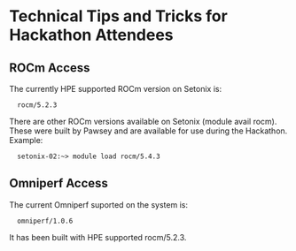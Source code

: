 # Technical Tips and Tricks for Hackathon Attendees 

## ROCm Access

The currently HPE supported ROCm version on Setonix is:

      rocm/5.2.3

There are other ROCm versions available on Setonix (module avail rocm). These were built by Pawsey and are available for use during the Hackathon. Example:

      setonix-02:~> module load rocm/5.4.3

## Omniperf Access

The current Omniperf suported on the system is:

      omniperf/1.0.6

It has been built with HPE supported rocm/5.2.3.
